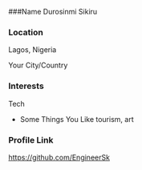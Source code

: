 ###Name
Durosinmi Sikiru

### Location
Lagos, Nigeria

Your City/Country

### Interests
Tech

- Some Things You Like
tourism, art

### Profile Link
https://github.com/EngineerSk

